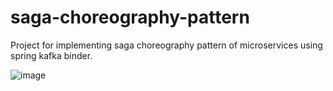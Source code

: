 # saga-choreography-pattern
Project for implementing saga choreography pattern of microservices using spring kafka binder.

![image](https://user-images.githubusercontent.com/8069743/132987565-cecf9925-de10-4440-8156-51942c6ef397.png)

